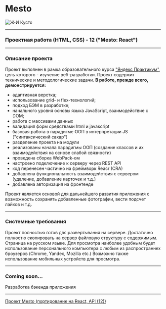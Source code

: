 # Mesto
<image src="./src/images/JIKusto.jpg" alt="Ж-И Кусто">

***
### Проектная работа (HTML, CSS) -  12 ("Mesto: React")
***
### Описание проекта
Проект выполнен в рамка образовательного курса ["Яндекс Практикум"](https://practicum.yandex.ru "ЯП"), цель которого - изучение веб-разработки.
Проект содержит технические и методологические задачи.
__В работе, прежде всего, демонстрируется:__
 * адаптивная верстка;
 * использование grid- и flex-технологий;
 * подход БЭМ в разработке;
 * начального уровня основы языка JavaScript, взаимодействие с DOM;
 * работа с массивами данных
 * валидация форм средствами html и javascript
 * базовая работа в парадигме ООП в интерпретации JS ("синтаксический сахар")
 * разделение проекта на модули
 * реализованы начала парадигмы ООП (создание классов и их взаимодействия на основе слабой связности)
 * проведена сборка WebPack-ом
 * настроено подключение к серверу через REST API
 * код перенесен частично на фреймворк Reacr (CRA)
 * добавлена функциональность взаимодействия с сервером (удаление, добавление карточек и т.д.)
 * добавлена авторизация на фронтенде

Проект является основой для дальнейшего развития приложения с возможность сохранять добавленные фотографии, вести подсчет лайков и т.д.
***
### Системные требования
Проект полностью готов для развертывания на сервере. Достаточно полностю скопировать на сервер файловую структуру с содержимым.
Страница на русском языке. Для просмотра наиболее удобным будет использование персонального компьютера с любым из распространнех броузеров (Chrome, Yandex, Mozilla etc.)
Возможно также использование мобильных устройств для просмотра.
***
### Coming soon...
Разработка бэкенда приложения
***
[Проект Mesto (портирование на React, API (12))](https://alexanderbulatov.github.io/mesto-react-auth/)
